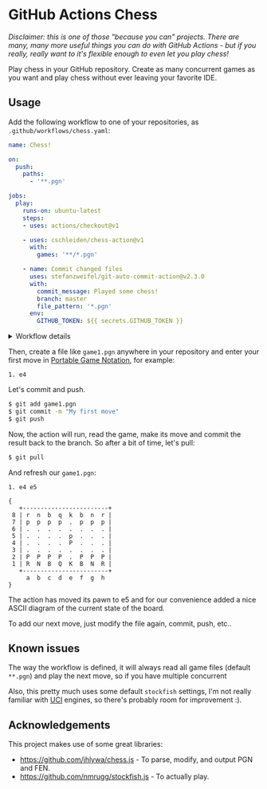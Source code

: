 # GitHub Actions Chess

*Disclaimer: this is one of those "because you can" projects. There are many, many more useful things you can do with GitHub Actions - but if you really, really want to it's flexible enough to even let you play chess!*

Play chess in your GitHub repository. Create as many concurrent games as you want and play chess without ever leaving your favorite IDE.

## Usage

Add the following workflow to one of your repositories, as `.github/workflows/chess.yaml`:

```yml
name: Chess!

on:
  push:
    paths:
      - '**.pgn'

jobs:
  play:
    runs-on: ubuntu-latest
    steps:
    - uses: actions/checkout@v1

    - uses: cschleiden/chess-action@v1
      with:
        games: '**/*.pgn'

    - name: Commit changed files
      uses: stefanzweifel/git-auto-commit-action@v2.3.0
      with:
        commit_message: Played some chess!
        branch: master
        file_pattern: '*.pgn'
      env:
        GITHUB_TOKEN: ${{ secrets.GITHUB_TOKEN }}
```
<details>
<summary>
Workflow details
</summary>
This workflow will: 

- on every push that includes a `*.pgn` file anywhere in the repository:
- checkout your repository
- play a move on every game represented by a `.pgn` file anywhere in the repository
- commit and push the updated game states back to your repository (*note: for new the source branch needs to be hard-coded, since `actions/checkout` leaves the checked out repository in a DETACHED state*)
</details>

Then, create a file like `game1.pgn` anywhere in your repository and enter your first move in [Portable Game Notation](https://en.wikipedia.org/wiki/Portable_Game_Notation), for example:

```pgn
1. e4
```

Let's commit and push. 

```bash
$ git add game1.pgn
$ git commit -m "My first move"
$ git push
```

Now, the action will run, read the game, make its move and commit the result back to the branch. So after a bit of time, let's pull:

```bash
$ git pull
```

And refresh our `game1.pgn`:

```pgn
1. e4 e5

{
   +------------------------+
 8 | r  n  b  q  k  b  n  r |
 7 | p  p  p  p  .  p  p  p |
 6 | .  .  .  .  .  .  .  . |
 5 | .  .  .  .  p  .  .  . |
 4 | .  .  .  .  P  .  .  . |
 3 | .  .  .  .  .  .  .  . |
 2 | P  P  P  P  .  P  P  P |
 1 | R  N  B  Q  K  B  N  R |
   +------------------------+
     a  b  c  d  e  f  g  h
}
```

The action has moved its pawn to e5 and for our convenience added a nice ASCII diagram of the current state of the board.

To add our next move,  just modify the file again, commit, push, etc.. 

## Known issues

The way the workflow is defined, it will always read all game files (default `**.pgn`) and play the next move, so if you have multiple concurrent 

Also, this pretty much uses some default `stockfish` settings, I'm not really familiar with [UCI](https://en.wikipedia.org/wiki/Universal_Chess_Interface) engines, so there's probably room for improvement :).

## Acknowledgements

This project makes use of some great libraries:
- https://github.com/jhlywa/chess.js - To parse, modify, and output PGN and FEN.
- https://github.com/nmrugg/stockfish.js - To actually play. 